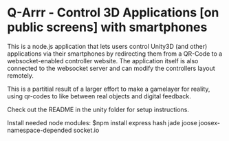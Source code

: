 Q-Arrr - Control 3D Applications [on public screens] with smartphones
=====================================================================

This is a node.js application that lets users control Unity3D (and other) applications
via their smartphones by redirecting them from a QR-Code to a websocket-enabled
controller website. The application itself is also connected to the websocket
server and can modify the controllers layout remotely.

This is a partitial result of a larger effort to make a gamelayer for reality,
using qr-codes to like between real objects and digital feedback.

Check out the README in the unity folder for setup instructions.

Install needed node modules:
$npm install express hash jade joose joosex-namespace-depended socket.io
